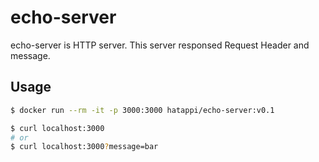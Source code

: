 # echo-server

echo-server is HTTP server.
This server responsed Request Header and message.

## Usage

```sh
$ docker run --rm -it -p 3000:3000 hatappi/echo-server:v0.1

$ curl localhost:3000
# or
$ curl localhost:3000?message=bar
```